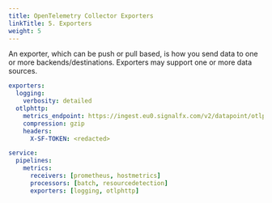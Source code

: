```yaml
---
title: OpenTelemetry Collector Exporters
linkTitle: 5. Exporters
weight: 5
---
```


An exporter, which can be push or pull based, is how you send data to one or more backends/destinations. Exporters may support one or more data sources.

```yaml
exporters:
  logging:
    verbosity: detailed
  otlphttp:
    metrics_endpoint: https://ingest.eu0.signalfx.com/v2/datapoint/otlp
    compression: gzip
    headers:
      X-SF-TOKEN: <redacted>
```

```yaml
service:
  pipelines:
    metrics:
      receivers: [prometheus, hostmetrics]
      processors: [batch, resourcedetection]
      exporters: [logging, otlphttp]
```
